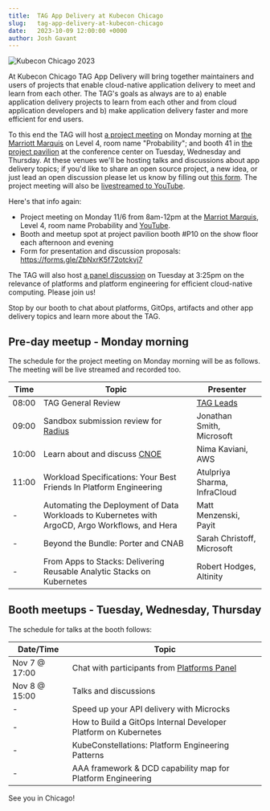 ```yaml
---
title:  TAG App Delivery at Kubecon Chicago
slug:   tag-app-delivery-at-kubecon-chicago
date:   2023-10-09 12:00:00 +0000
author: Josh Gavant
---
```


![Kubecon Chicago 2023](/images/kubecon-chicago-2023.jpg)

At Kubecon Chicago TAG App Delivery will bring together maintainers and users of
projects that enable cloud-native application delivery to meet and learn from
each other. The TAG's goals as always are to a) enable application delivery projects
to learn from each other and from cloud application developers and b) make
application delivery faster and more efficient for end users.
 
To this end the TAG will host
[a project meeting](https://events.linuxfoundation.org/kubecon-cloudnativecon-north-america/program/project-engagement/#in-person-project-working-session)
on Monday morning at [the Marriott Marquis](https://maps.app.goo.gl/6gczBxScup8Cn6tBA) on Level 4, room name "Probability"; and booth 41 in
[the project pavilion](https://events.linuxfoundation.org/kubecon-cloudnativecon-north-america/program/project-engagement/#project-pavilion)
at the conference center on Tuesday, Wednesday and Thursday. At these venues we'll be hosting talks and discussions about app
delivery topics; if you'd like to share an open source project,
a new idea, or just lead an open discussion please let us know by filling out
[this form](https://forms.gle/ZbNxrK5f72otckvj7).
The project meeting will also be [livestreamed to YouTube](https://www.youtube.com/watch?v=NZCmYRVziGY).

Here's that info again:

- Project meeting on Monday 11/6 from 8am-12pm at the [Marriot Marquis](https://maps.app.goo.gl/6gczBxScup8Cn6tBA), Level 4, room name Probability and [YouTube](https://www.youtube.com/watch?v=NZCmYRVziGY).
- Booth and meetup spot at project pavilion booth #P10 on the show floor each afternoon and evening
- Form for presentation and discussion proposals: <https://forms.gle/ZbNxrK5f72otckvj7>

The TAG will also host
[a panel discussion](https://kccncna2023.sched.com/event/eb75a050355eccf96c4f1d77a831f7d4)
on Tuesday at 3:25pm on the relevance of platforms and platform engineering for
efficient cloud-native computing. Please join us!

Stop by our booth to chat about platforms, GitOps, artifacts and other app
delivery topics and learn more about the TAG.

## Pre-day meetup - Monday morning

The schedule for the project meeting on Monday morning will be as follows. The
meeting will be live streamed and recorded too.

Time   | Topic | Presenter
-------|-------|------
08:00  | TAG General Review | [TAG Leads](https://tag-app-delivery.cncf.io/#leads)
09:00  | Sandbox submission review for [Radius](https://radapp.io/) | Jonathan Smith, Microsoft
10:00  | Learn about and discuss [CNOE](https://cnoe.io/) | Nima Kaviani, AWS
11:00  | Workload Specifications: Your Best Friends In Platform Engineering | Atulpriya Sharma, InfraCloud
\-     | Automating the Deployment of Data Workloads to Kubernetes with ArgoCD, Argo Workflows, and Hera | Matt Menzenski, Payit
\-     | Beyond the Bundle: Porter and CNAB | Sarah Christoff, Microsoft
\-     | From Apps to Stacks: Delivering Reusable Analytic Stacks on Kubernetes | Robert Hodges, Altinity

## Booth meetups - Tuesday, Wednesday, Thursday

The schedule for talks at the booth follows:

Date/Time     | Topic
--------------|-------
Nov 7 @ 17:00 | Chat with participants from [Platforms Panel](https://kccncna2023.sched.com/event/eb75a050355eccf96c4f1d77a831f7d4)
Nov 8 @ 15:00 | Talks and discussions
\-            | Speed up your API delivery with Microcks | Yacine Kheddache, Microcks
\-            | How to Build a GitOps Internal Developer Platform on Kubernetes | Christina Andonov, AWS
\-            | KubeConstellations: Platform Engineering Patterns | Ram Iyengar, Cloud Foundry
\-            | AAA framework & DCD capability map for Platform Engineering | Vishal Biyani, InfraCloud

See you in Chicago!
